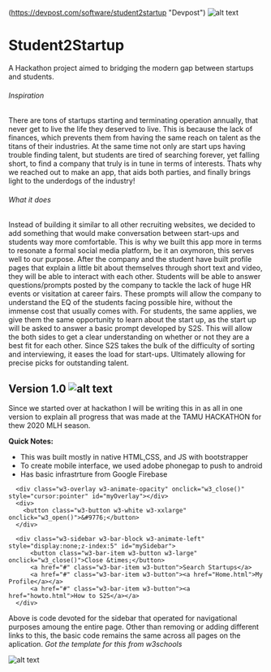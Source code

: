 [TH20]: https://github.com/GTunuFu/Student2Startup/blob/master/TamuHacklogo.png "TAMUHACK 20 LOGO"
[S2S]: https://github.com/GTunuFu/Student2Startup/blob/master/www/sslogo.png "S2S Logo"
[SlackMockUp]: https://github.com/GTunuFu/Student2Startup/blob/master/MockUpSlackProfileScreenShot.png "Mock up Slack Profile Page"
(https://devpost.com/software/student2startup "Devpost")
![alt text][S2S]
# Student2Startup
A Hackathon project aimed to bridging the modern gap between startups and students.

###### Inspiration
There are tons of startups starting and terminating operation annually, that never get to live the life they deserved to live. This is because the lack of finances, which prevents them from having the same reach on talent as the titans of their industries. At the same time not only are start ups having trouble finding talent, but students are tired of searching forever, yet falling short, to find a company that truly is in tune in terms of interests. Thats why we reached out to make an app, that aids both parties, and finally brings light to the underdogs of the industry!

###### What it does
Instead of building it similar to all other recruiting websites, we decided to add something that would make conversation between start-ups and students way more comfortable. This is why we built this app more in terms to resonate a formal social media platform, be it an oxymoron, this serves well to our purpose. After the company and the student have built profile pages that explain a little bit about themselves through short text and video, they will be able to interact with each other. Students will be able to answer questions/prompts posted by the company to tackle the lack of huge HR events or visitation at career fairs. These prompts will allow the company to understand the EQ of the students facing possible hire, without the immense cost that usually comes with. For students, the same applies, we give them the same opportunity to learn about the start up, as the start up will be asked to answer a basic prompt developed by S2S. This will allow the both sides to get a clear understanding on whether or not they are a best fit for each other. Since S2S takes the bulk of the difficulty of sorting and interviewing, it eases the load for start-ups. Ultimately allowing for precise picks for outstanding talent.
## Version 1.0 ![alt text][TH20]






Since we started over at hackathon I will be writing this in as all in one version to explain all progress that was made at the TAMU HACKATHON for thew 2020 MLH season. 

**Quick Notes:**
- This was built mostly in native HTML,CSS, and JS with bootstrapper
- To create mobile interface, we used adobe phonegap to push to android 
- Has basic infrastrture from Google Firebase

```
  <div class="w3-overlay w3-animate-opacity" onclick="w3_close()" style="cursor:pointer" id="myOverlay"></div>
  <div>
    <button class="w3-button w3-white w3-xxlarge" onclick="w3_open()">&#9776;</button>
  </div>

  <div class="w3-sidebar w3-bar-block w3-animate-left" style="display:none;z-index:5" id="mySidebar">
      <button class="w3-bar-item w3-button w3-large" onclick="w3_close()">Close &times;</button>
      <a href="#" class="w3-bar-item w3-button">Search Startups</a>
      <a href="#" class="w3-bar-item w3-button"><a href="Home.html">My Profile</a></a>
      <a href="#" class="w3-bar-item w3-button"><a href="howto.html">How to S2S</a></a>
  </div>
  ```
  Above is code devoted for the sidebar that operated for navigational purposes amoung the entire page. Other than removing or adding different links to this, the basic code remains the same across all pages on the aplication. *Got the template for this from w3schools*
  

![alt text][SlackMockUp] 

